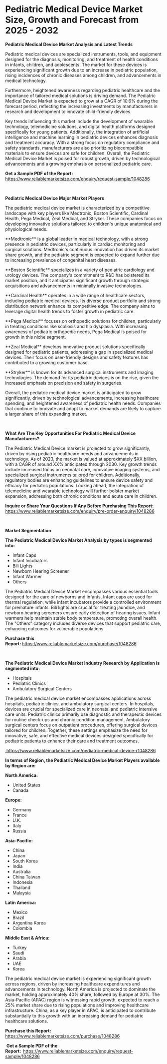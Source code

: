 <p><h1>Pediatric Medical Device Market Size, Growth and Forecast from 2025 - 2032</h1></p><p><strong>Pediatric Medical Device Market Analysis and Latest Trends</strong></p>
<p><p>Pediatric medical devices are specialized instruments, tools, and equipment designed for the diagnosis, monitoring, and treatment of health conditions in infants, children, and adolescents. The market for these devices is experiencing significant growth due to an increase in pediatric population, rising incidences of chronic diseases among children, and advancements in medical technology. </p><p>Furthermore, heightened awareness regarding pediatric healthcare and the importance of tailored medical solutions is driving demand. The Pediatric Medical Device Market is expected to grow at a CAGR of 10.6% during the forecast period, reflecting the increasing investments by manufacturers in research and development to innovate child-friendly devices. </p><p>Key trends influencing this market include the development of wearable technology, telemedicine solutions, and digital health platforms designed specifically for young patients. Additionally, the integration of artificial intelligence and machine learning in pediatric devices enhances diagnosis and treatment accuracy. With a strong focus on regulatory compliance and safety standards, manufacturers are also prioritizing biocompatible materials to ensure devices are safe for children. Overall, the Pediatric Medical Device Market is poised for robust growth, driven by technological advancements and a growing emphasis on personalized pediatric care.</p></p>
<p><strong>Get a Sample PDF of the Report:&nbsp;</strong> <a href="https://www.reliablemarketsize.com/enquiry/request-sample/1048286?utm_campaign=3168&utm_medium=2&utm_source=Github&utm_content=ia&utm_term=13042025&utm_id=pediatric-medical-device">https://www.reliablemarketsize.com/enquiry/request-sample/1048286</a></p>
<p>&nbsp;</p>
<p><strong>Pediatric Medical Device Major Market Players</strong></p>
<p><p>The pediatric medical device market is characterized by a competitive landscape with key players like Medtronic, Boston Scientific, Cardinal Health, Pega Medical, Zeal Medical, and Stryker. These companies focus on developing innovative solutions tailored to children's unique anatomical and physiological needs.</p><p>**Medtronic** is a global leader in medical technology, with a strong presence in pediatric devices, particularly in cardiac monitoring and surgical solutions. Medtronic's continuous innovation has driven its market share growth, and the pediatric segment is expected to expand further due to increasing prevalence of congenital heart diseases.</p><p>**Boston Scientific** specializes in a variety of pediatric cardiology and urology devices. The company's commitment to R&D has bolstered its market position, and it anticipates significant growth through strategic acquisitions and advancements in minimally invasive technologies.</p><p>**Cardinal Health** operates in a wide range of healthcare sectors, including pediatric medical devices. Its diverse product portfolio and strong distribution network enhance its competitive edge. The company aims to leverage digital health trends to foster growth in pediatric care.</p><p>**Pega Medical** focuses on orthopedic solutions for children, particularly in treating conditions like scoliosis and hip dysplasia. With increasing awareness of pediatric orthopedic needs, Pega Medical is poised for growth in this niche segment.</p><p>**Zeal Medical** develops innovative product solutions specifically designed for pediatric patients, addressing a gap in specialized medical devices. Their focus on user-friendly designs and safety features has contributed to a growing customer base.</p><p>**Stryker** is known for its advanced surgical instruments and imaging technologies. The demand for its pediatric devices is on the rise, given the increased emphasis on precision and safety in surgeries.</p><p>Overall, the pediatric medical device market is anticipated to grow significantly, driven by technological advancements, increasing healthcare spending, and heightened awareness of pediatric health needs. Companies that continue to innovate and adapt to market demands are likely to capture a larger share of this expanding market.</p></p>
<p>&nbsp;</p>
<p><strong>What Are The Key Opportunities For Pediatric Medical Device Manufacturers?</strong></p>
<p><p>The Pediatric Medical Device market is projected to grow significantly, driven by rising pediatric healthcare needs and advancements in technology. As of 2023, the market is valued at approximately $XX billion, with a CAGR of around XX% anticipated through 2030. Key growth trends include increased focus on neonatal care, innovative imaging systems, and specialized surgical instruments tailored for children. Additionally, regulatory bodies are enhancing guidelines to ensure device safety and efficacy for pediatric populations. Looking ahead, the integration of telemedicine and wearable technology will further bolster market expansion, addressing both chronic conditions and acute care in children.</p></p>
<p><strong>Inquire or Share Your Questions If Any Before Purchasing This Report:</strong> <a href="https://www.reliablemarketsize.com/enquiry/pre-order-enquiry/1048286?utm_campaign=3168&utm_medium=2&utm_source=Github&utm_content=ia&utm_term=13042025&utm_id=pediatric-medical-device">https://www.reliablemarketsize.com/enquiry/pre-order-enquiry/1048286</a></p>
<p>&nbsp;</p>
<p><strong>Market Segmentation</strong></p>
<p><strong>The Pediatric Medical Device Market Analysis by types is segmented into:</strong></p>
<p><ul><li>Infant Caps</li><li>Infant Incubators</li><li>Bili Lights</li><li>Newborn Hearing Screener</li><li>Infant Warmer</li><li>Others</li></ul></p>
<p><p>The Pediatric Medical Device Market encompasses various essential tools designed for the care of newborns and infants. Infant caps are used for thermal regulation, while infant incubators provide a controlled environment for premature infants. Bili lights are crucial for treating jaundice, and newborn hearing screeners ensure early detection of hearing issues. Infant warmers help maintain stable body temperature, promoting overall health. The "Others" category includes diverse devices that support pediatric care, enhancing outcomes for vulnerable populations.</p></p>
<p><strong>Purchase this Report:&nbsp;</strong><a href="https://www.reliablemarketsize.com/purchase/1048286?utm_campaign=3168&utm_medium=2&utm_source=Github&utm_content=ia&utm_term=13042025&utm_id=pediatric-medical-device">https://www.reliablemarketsize.com/purchase/1048286</a></p>
<p>&nbsp;</p>
<p><strong>The Pediatric Medical Device Market Industry Research by Application is segmented into:</strong></p>
<p><ul><li>Hospitals</li><li>Pediatric Clinics</li><li>Ambulatory Surgical Centers</li></ul></p>
<p><p>The pediatric medical device market encompasses applications across hospitals, pediatric clinics, and ambulatory surgical centers. In hospitals, devices are crucial for specialized care in neonatal and pediatric intensive care units. Pediatric clinics primarily use diagnostic and therapeutic devices for routine check-ups and chronic condition management. Ambulatory surgical centers focus on outpatient procedures, offering surgical devices tailored for children. Together, these settings emphasize the need for innovative, safe, and effective medical devices designed specifically for pediatric patients to enhance their care and treatment outcomes.</p></p>
<p><a href="https://www.reliablemarketsize.com/pediatric-medical-device-r1048286?utm_campaign=3168&utm_medium=2&utm_source=Github&utm_content=ia&utm_term=13042025&utm_id=pediatric-medical-device">&nbsp;https://www.reliablemarketsize.com/pediatric-medical-device-r1048286</a></p>
<p><strong>In terms of Region, the Pediatric Medical Device Market Players available by Region are:</strong></p>
<p>
    <p> <strong> North America: </strong>
        <ul>
            <li>United States</li>
            <li>Canada</li>
        </ul>
        </p> 
    <p> <strong> Europe: </strong>
        <ul>
            <li>Germany</li>
            <li>France</li>
            <li>U.K.</li>
            <li>Italy</li>
            <li>Russia</li>
        </ul>
        </p> 
    <p> <strong> Asia-Pacific: </strong>
        <ul>
            <li>China</li>
            <li>Japan</li>
            <li>South Korea</li>
            <li>India</li>
            <li>Australia</li>
            <li>China Taiwan</li>
            <li>Indonesia</li>
            <li>Thailand</li>
            <li>Malaysia</li>
        </ul>
        </p> 
    <p> <strong> Latin America: </strong>
        <ul>
            <li>Mexico</li>
            <li>Brazil</li>
            <li>Argentina Korea</li>
            <li>Colombia</li>
        </ul>
        </p> 
    <p> <strong> Middle East & Africa: </strong>
        <ul>
            <li>Turkey</li>
            <li>Saudi</li>
            <li>Arabia</li>
            <li>UAE</li>
            <li>Korea</li>
        </ul>
    </p>
    </p>
<p><p>The pediatric medical device market is experiencing significant growth across regions, driven by increasing healthcare expenditures and advancements in technology. North America is projected to dominate the market, holding approximately 40% share, followed by Europe at 30%. The Asia-Pacific (APAC) region is witnessing rapid growth, expected to reach a 25% market share due to rising populations and improving healthcare infrastructure. China, as a key player in APAC, is anticipated to contribute substantially to this growth with an increasing demand for pediatric healthcare solutions.</p></p>
<p><strong>Purchase this Report: </strong><a href="https://www.reliablemarketsize.com/purchase/1048286?utm_campaign=3168&utm_medium=2&utm_source=Github&utm_content=ia&utm_term=13042025&utm_id=pediatric-medical-device">https://www.reliablemarketsize.com/purchase/1048286</a></p>
<p>&nbsp;<strong>Get a Sample PDF of the Report:&nbsp;&nbsp;</strong><a href="https://www.reliablemarketsize.com/enquiry/request-sample/1048286?utm_campaign=3168&utm_medium=2&utm_source=Github&utm_content=ia&utm_term=13042025&utm_id=pediatric-medical-device">https://www.reliablemarketsize.com/enquiry/request-sample/1048286</a></p>
<p><strong></strong></p>
<p><p></p><p></p><p></p></p>